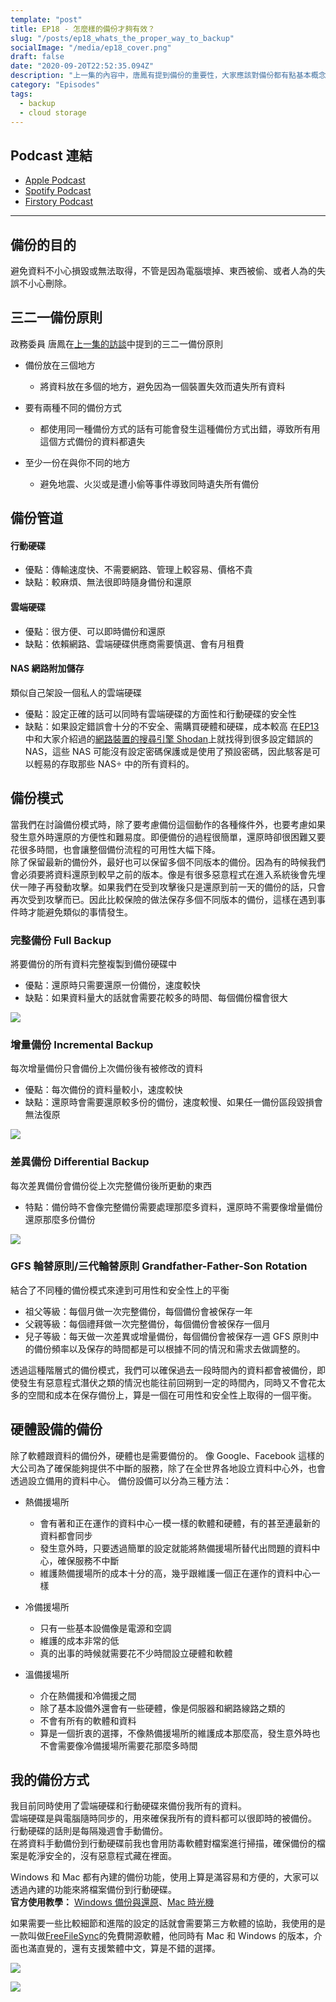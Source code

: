 ```yaml
---
template: "post"
title: EP18 - 怎麼樣的備份才夠有效？
slug: "/posts/ep18_whats_the_proper_way_to_backup"
socialImage: "/media/ep18_cover.png"
draft: false
date: "2020-09-20T22:52:35.094Z"
description: "上一集的內容中，唐鳳有提到備份的重要性，大家應該對備份都有點基本概念，也會去備份自己的電腦和手機，不過你的備份習慣真的萬無一失嗎？遇到任何事都能找回檔案嗎？"
category: "Episodes"
tags:
  - backup
  - cloud storage
---
```


## Podcast 連結

- [Apple Podcast](https://podcasts.apple.com/tw/podcast/%E8%B3%87%E5%AE%89%E8%A7%A3%E5%A3%93%E7%B8%AE/id1513276667#episodeGuid=ckfbq6sqbc1ga0897h1ifiorm)
- [Spotify Podcast](https://open.spotify.com/episode/2GAhOPpMYtcIGwGEwAuXm8)
- [Firstory Podcast](https://open.firstory.me/story/ckfbq6sqbc1ga0897h1ifiorm)

---

## 備份的目的

避免資料不小心損毀或無法取得，不管是因為電腦壞掉、東西被偷、或者人為的失誤不小心刪除。

## 三二一備份原則

政務委員 唐鳳在[上一集的訪談](/posts/ep17_interview_with_audrey_tang/)中提到的三二一備份原則

- 備份放在三個地方

  - 將資料放在多個的地方，避免因為一個裝置失效而遺失所有資料

- 要有兩種不同的備份方式

  - 都使用同一種備份方式的話有可能會發生這種備份方式出錯，導致所有用這個方式備份的資料都遺失

- 至少一份在與你不同的地方

  - 避免地震、火災或是遭小偷等事件導致同時遺失所有備份

## 備份管道

#### 行動硬碟

- 優點：傳輸速度快、不需要網路、管理上較容易、價格不貴
- 缺點：較麻煩、無法很即時隨身備份和還原

#### 雲端硬碟

- 優點：很方便、可以即時備份和還原
- 缺點：依賴網路、雲端硬碟供應商需要慎選、會有月租費

#### NAS 網路附加儲存

類似自己架設一個私人的雲端硬碟

- 優點：設定正確的話可以同時有雲端硬碟的方面性和行動硬碟的安全性
- 缺點：如果設定錯誤會十分的不安全、需購買硬體和硬碟，成本較高 在[EP13](/posts/ep13_what_happen_if_my_smart_devices_are_hacked/)中和大家介紹過的[網路裝置的搜尋引擎 Shodan](/posts/ep13_what_happen_if_my_smart_devices_are_hacked/#shodan-網路裝置的搜尋引擎)上就找得到很多設定錯誤的 NAS，這些 NAS 可能沒有設定密碼保護或是使用了預設密碼，因此駭客是可以輕易的存取那些 NAS÷ 中的所有資料的。

## 備份模式

當我們在討論備份模式時，除了要考慮備份這個動作的各種條件外，也要考慮如果發生意外時還原的方便性和難易度。即便備份的過程很簡單，還原時卻很困難又要花很多時間，也會讓整個備份流程的可用性大幅下降。\
除了保留最新的備份外，最好也可以保留多個不同版本的備份。因為有的時候我們會必須要將資料還原到較早之前的版本。像是有很多惡意程式在進入系統後會先埋伏一陣子再發動攻擊。如果我們在受到攻擊後只是還原到前一天的備份的話，只會再次受到攻擊而已。因此比較保險的做法保存多個不同版本的備份，這樣在遇到事件時才能避免類似的事情發生。

### 完整備份 Full Backup

將要備份的所有資料完整複製到備份硬碟中

- 優點：還原時只需要還原一份備份，速度較快
- 缺點：如果資料量大的話就會需要花較多的時間、每個備份檔會很大

![](/media/backup_fullbackup.jpg)

### 增量備份 Incremental Backup

每次增量備份只會備份上次備份後有被修改的資料

- 優點：每次備份的資料量較小，速度較快
- 缺點：還原時會需要還原較多份的備份，速度較慢、如果任一備份區段毀損會無法復原

![](/media/backup_incrementalbackup.jpg)

### 差異備份 Differential Backup

每次差異備份會備份從上次完整備份後所更動的東西

- 特點：備份時不會像完整備份需要處理那麼多資料，還原時不需要像增量備份還原那麼多份備份

![](/media/backup_differentialbackup.jpg)

### GFS 輪替原則/三代輪替原則 Grandfather-Father-Son Rotation

結合了不同種的備份模式來達到可用性和安全性上的平衡

- 祖父等級：每個月做一次完整備份，每個備份會被保存一年
- 父親等級：每個禮拜做一次完整備份，每個備份會被保存一個月
- 兒子等級：每天做一次差異或增量備份，每個備份會被保存一週 GFS 原則中的備份頻率以及保存的時間都是可以根據不同的情況和需求去做調整的。

透過這種階層式的備份模式，我們可以確保過去一段時間內的資料都會被備份，即使發生有惡意程式潛伏之類的情況也能往前回朔到一定的時間內，同時又不會花太多的空間和成本在保存備份上，算是一個在可用性和安全性上取得的一個平衡。

## 硬體設備的備份

除了軟體跟資料的備份外，硬體也是需要備份的。 像 Google、Facebook 這樣的大公司為了確保能夠提供不中斷的服務，除了在全世界各地設立資料中心外，也會透過設立備用的資料中心。 備份設備可以分為三種方法：

- 熱備援場所

  - 會有著和正在運作的資料中心一模一樣的軟體和硬體，有的甚至連最新的資料都會同步
  - 發生意外時，只要透過簡單的設定就能將熱備援場所替代出問題的資料中心，確保服務不中斷
  - 維護熱備援場所的成本十分的高，幾乎跟維護一個正在運作的資料中心一樣

- 冷備援場所

  - 只有一些基本設備像是電源和空調
  - 維護的成本非常的低
  - 真的出事的時候就需要花不少時間設立硬體和軟體

- 溫備援場所

  - 介在熱備援和冷備援之間
  - 除了基本設備外還會有一些硬體，像是伺服器和網路線路之類的
  - 不會有所有的軟體和資料
  - 算是一個折衷的選擇，不像熱備援場所的維護成本那麼高，發生意外時也不會需要像冷備援場所需要花那麼多時間

## 我的備份方式

我目前同時使用了雲端硬碟和行動硬碟來備份我所有的資料。\
雲端硬碟是與電腦隨時同步的，用來確保我所有的資料都可以很即時的被備份。\
行動硬碟的話則是每隔幾週會手動備份。\
在將資料手動備份到行動硬碟前我也會用防毒軟體對檔案進行掃描，確保備份的檔案是乾淨安全的，沒有惡意程式藏在裡面。

Windows 和 Mac 都有內建的備份功能，使用上算是滿容易和方便的，大家可以透過內建的功能來將檔案備份到行動硬碟。\
**官方使用教學：** [Windows 備份與還原](https://support.microsoft.com/zh-tw/help/17127/windows-back-up-restore)、[Mac 時光機](https://support.apple.com/zh-tw/HT201250)

如果需要一些比較細節和進階的設定的話就會需要第三方軟體的協助，我使用的是一款叫做[FreeFileSync](https://freefilesync.org/)的免費開源軟體，他同時有 Mac 和 Windows 的版本，介面也滿直覺的，還有支援繁體中文，算是不錯的選擇。

![](/media/backup_freefilesync_logo.jpg)

![](/media/backup_freefilesync_interface.jpg)
